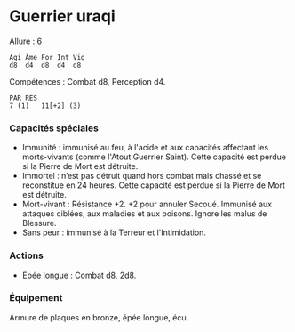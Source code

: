 # Guerrier uraqi

Allure : 6

	Agi	Âme	For	Int	Vig
	d8	d4	d8	d4	d8

Compétences : Combat d8, Perception d4.

	PAR	RES
	7 (1)	11[+2] (3)

### Capacités spéciales
- Immunité : immunisé au feu, à l'acide et aux capacités affectant les morts-vivants (comme l'Atout Guerrier Saint). Cette capacité est perdue si la Pierre de Mort est détruite.
- Immortel : n’est pas détruit quand hors combat mais chassé et se reconstitue en 24 heures. Cette capacité est perdue si la Pierre de Mort est détruite.
- Mort-vivant : Résistance +2. +2 pour annuler Secoué. Immunisé aux attaques ciblées, aux maladies et aux poisons. Ignore les malus de Blessure.
- Sans peur : immunisé à la Terreur et l'Intimidation.

### Actions
- Épée longue : Combat d8, 2d8.

### Équipement
Armure de plaques en bronze, épée longue, écu.
